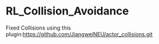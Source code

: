 # RL_Collision_Avoidance
Fixed Collisions using this plugin:https://github.com/JiangweiNEU/actor_collisions.git
